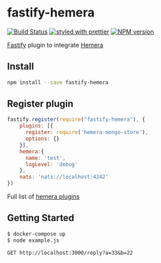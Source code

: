# fastify-hemera
[![Build Status](https://travis-ci.org/hemerajs/fastify-hemera.svg?branch=master)](https://travis-ci.org/hemerajs/fastify-hemera)
[![styled with prettier](https://img.shields.io/badge/styled_with-prettier-ff69b4.svg)](#badge)
[![NPM version](https://img.shields.io/npm/v/fastify-hemera.svg?style=flat)](https://www.npmjs.com/package/fastify-hemera)

[Fastify](https://github.com/fastify/fastify) plugin to integrate [Hemera](https://github.com/hemerajs/hemera)

## Install
```bash
npm install --save fastify-hemera
```

## Register plugin
```js
fastify.register(require("fastify-hemera"), {
    plugins: [{
      register: require('hemera-mongo-store'),
      options: {}
    }],
    hemera:{
      name: 'test',
      logLevel: 'debug'
    },
    nats: 'nats://localhost:4242'
})
```

Full list of [hemera plugins](https://github.com/hemerajs/hemera#packages)

## Getting Started

```bash
$ docker-compose up
$ node example.js
```

```
GET http://localhost:3000/reply?a=33&b=22
```